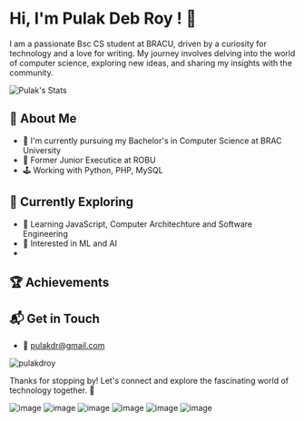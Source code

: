 # Hi, I'm Pulak Deb Roy ! 👋

I am a passionate Bsc CS student at BRACU, driven by a curiosity for technology and a love for writing. My journey involves delving into the world of computer science, exploring new ideas, and sharing my insights with the community.

![Pulak's Stats](https://github-readme-stats.vercel.app/api?username=pulakdroy&show_icons=true&theme=radical)

## 🚀 About Me

- 🔭 I'm currently pursuing my Bachelor's in Computer Science at BRAC University
- 💼 Former Junior Executice at ROBU 
-  🕹 Working with Python, PHP, MySQL



## 🌱 Currently Exploring

- 🚀 Learning JavaScript, Computer Architechture and Software Engineering
- 🧿 Interested in ML and AI
- 


 ## 🏆 Achievements



## 📬 Get in Touch

- 📩 pulakdr@gmail.com

<p align="left"> <img src="https://komarev.com/ghpvc/?username=pulakdroy&label=Profile%20views&color=0e75b6&style=flat" alt="pulakdroy" /> </p>
Thanks for stopping by! Let's connect and explore the fascinating world of technology together. 🚀

![image](https://github.com/user-attachments/assets/b5380f43-89c8-488d-9146-eac83fd32008) ![image](https://github.com/user-attachments/assets/0d8168d3-5be4-401d-b5e3-6c5ea98a3b21) ![image](https://github.com/user-attachments/assets/685cf4a8-89f6-412e-b1c0-6c6249cfb2f4) ![image](https://github.com/user-attachments/assets/cc733a5f-8b04-4a1c-89b2-6a2a35077cac) ![image](https://github.com/user-attachments/assets/bc2a66dd-a12f-4528-90fe-e60e08b34c00) ![image](https://github.com/user-attachments/assets/31e6f2dd-a1e0-4007-bc9c-23e41728a53e)







<!--

Here are some ideas to get you started:

- 🔭 I’m currently working on ...
- 🌱 I’m currently learning ...
- 👯 I’m looking to collaborate on ...
- 🤔 I’m looking for help with ...
- 💬 Ask me about ...
- 📫 How to reach me: ...
- 😄 Pronouns: ...
- ⚡ Fun fact: ...
-->

